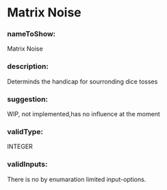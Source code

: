 

# Matrix Noise



    


### nameToShow:
    
Matrix Noise    


### description:
    
Determinds the handicap for sourronding dice tosses    


### suggestion:
    
WIP, not implemented,has no influence at the moment    


### validType:
    
INTEGER    


### validInputs:
    
There is no by enumaration limited input-options.  

